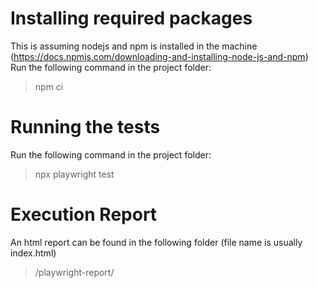 # Installing required packages
This is assuming nodejs and npm is installed in the machine (https://docs.npmjs.com/downloading-and-installing-node-js-and-npm) \
Run the following command in the project folder:
> npm ci

# Running the tests
Run the following command in the project folder:
> npx playwright test

# Execution Report
An html report can be found in the following folder (file name is usually index.html)
> /playwright-report/
